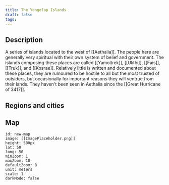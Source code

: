 ```yaml
---
title: The Yongelap Islands
draft: false
tags:
---
```

## Description

A series of islands located to the west of [[Aethalia]]. The people here are generally very spiritual with their own system of belief and government. The islands composing these places are called [[Yamoltrek]], [[Ulithi]], [[Fais]], [[Truk]], and [[Kosrae]]. Relatively little is written and documented about these places, they are rumoured to be hostile to all but the most trusted of outsiders, but occasionally for important reasons they will ventrue from their lands. They haven't been seen in Aethalia since the [[Great Hurricane of 3417]].
## Regions and cities

## Map
```leaflet 
id: new-map 
image: [[ImagePlaceholder.png]] 
height: 500px 
lat: 50 
long: 50 
minZoom: 1 
maxZoom: 10 
defaultZoom: 8
unit: meters 
scale: 1 
darkMode: false
```



